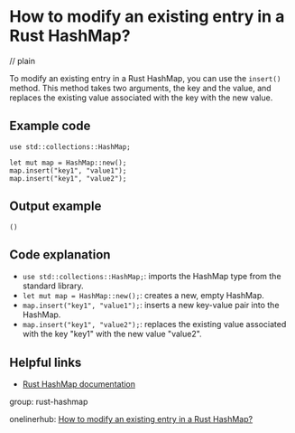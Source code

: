 # How to modify an existing entry in a Rust HashMap?
// plain

To modify an existing entry in a Rust HashMap, you can use the `insert()` method. This method takes two arguments, the key and the value, and replaces the existing value associated with the key with the new value.

## Example code

```
use std::collections::HashMap;

let mut map = HashMap::new();
map.insert("key1", "value1");
map.insert("key1", "value2");
```

## Output example

```
()
```

## Code explanation

- `use std::collections::HashMap;`: imports the HashMap type from the standard library.
- `let mut map = HashMap::new();`: creates a new, empty HashMap.
- `map.insert("key1", "value1");`: inserts a new key-value pair into the HashMap.
- `map.insert("key1", "value2");`: replaces the existing value associated with the key "key1" with the new value "value2".

## Helpful links
- [Rust HashMap documentation](https://doc.rust-lang.org/std/collections/struct.HashMap.html)

group: rust-hashmap

onelinerhub: [How to modify an existing entry in a Rust HashMap?](https://onelinerhub.com/rust/how-to-modify-an-existing-entry-in-a-rust-hashmap)